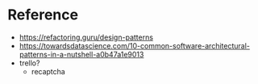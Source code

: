 # Reference
- https://refactoring.guru/design-patterns
- https://towardsdatascience.com/10-common-software-architectural-patterns-in-a-nutshell-a0b47a1e9013
- trello?
  - recaptcha